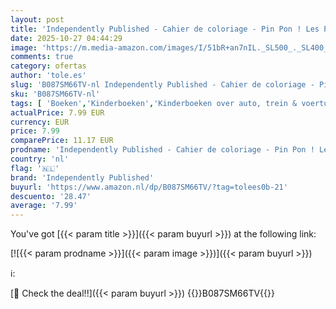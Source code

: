 ```yaml
---
layout: post
title: 'Independently Published - Cahier de coloriage - Pin Pon ! Les Pompiers: Pour Garçons et Filles - 40 Motifs uniques et originaux à colorier - A partir de 3 ans'
date: 2025-10-27 04:44:29
image: 'https://m.media-amazon.com/images/I/51bR+an7nIL._SL500_._SL400_.jpg'
comments: true
category: ofertas
author: 'tole.es'
slug: 'B087SM66TV-nl Independently Published - Cahier de coloriage - Pin Pon !...'
sku: 'B087SM66TV-nl'
tags: [ 'Boeken','Kinderboeken','Kinderboeken over auto, trein & voertuig','Kinderboeken over autos, vrachtwagens en bussen','Kinderboeken over geografie & cultuur','Kinderboeken over thuis','Kinderboeken over waar we wonen','independently published','🇳🇱', ]
actualPrice: 7.99 EUR
currency: EUR
price: 7.99
comparePrice: 11.17 EUR
prodname: 'Independently Published - Cahier de coloriage - Pin Pon ! Les Pompiers: Pour Garçons et Filles - 40 Motifs uniques et originaux à colorier - A partir de 3 ans'
country: 'nl'
flag: '🇳🇱'
brand: 'Independently Published'
buyurl: 'https://www.amazon.nl/dp/B087SM66TV/?tag=tolees0b-21'
descuento: '28.47'
average: '7.99'
---
```


You've got [{{< param title >}}]({{< param buyurl >}}) at the following link:

[![{{< param prodname >}}]({{< param image >}})]({{< param buyurl >}})

ℹ️:


[🛒 Check the deal!!]({{< param buyurl >}})
{{<world>}}B087SM66TV{{</world>}}
